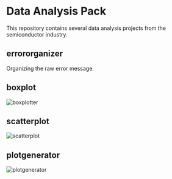 # Data Analysis Pack
This repository contains several data analysis projects from the semiconductor industry.

## errororganizer
Organizing the raw error message.

## boxplot
![boxplotter](https://github.com/junepaykim/MJ/assets/49562343/eb94e651-40d3-4d92-ad30-2e15a8d71672)

## scatterplot
![scatterplot](https://github.com/junepaykim/MJ/assets/49562343/e12f0c00-295e-4321-be00-38054800402b)

## plotgenerator
![plotgenerator](https://github.com/junepaykim/MJ/assets/49562343/36718abc-b029-4d2b-979a-c47bc43e1d74)